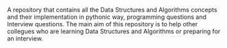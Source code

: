 A repository that contains all the Data Structures and Algorithms concepts and their implementation in pythonic way, programming questions and Interview questions. The main aim of this repository is to help other collegues who are learning Data Structures and Algorithms or preparing for an interview.
